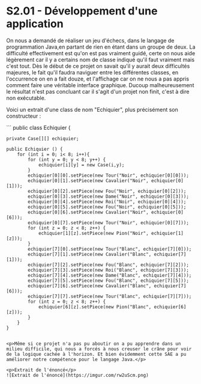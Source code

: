 <h1>S2.01 - Développement d'une application </h1>

<p>On nous a demandé de réaliser un jeu d'échecs, dans le langage de programmation Java,en partant de rien en étant dans un groupe de deux. La difficulté effectivement est qu'on est pas vraiment guidé, certe on nous aide légèrement car il y a certains nom de classe indiqué qu'il faut vraiment mais c'est tout. Dès le début de ce projet on savait qu'il y aurait deux difficultés majeures, le fait qu'il faudra naviguer entre les différentes classes, en l'occurrence on en a fait douze,  et l'affichage car on ne nous a pas appris comment faire une véritable interface graphique. Ducoup malheureusement le résultat n'est pas concluant car il s'agit d'un projet non finit, c'est à dire non exécutable.</p>

<p>Voici un extrait d'une class de nom "Echiquier", plus précisément son constructeur :</p>
```
public class Echiquier {

	private Case[][] echiquier;

	public Echiquier () {
    	for (int i = 0; i< 8; i++){
        	for (int y = 0; y < 8; y++) {
            	echiquier[i][y] = new Case(i,y);
        	}
        	echiquier[0][0].setPiece(new Tour("Noir", echiquier[0][0]));
        	echiquier[0][1].setPiece(new Cavalier("Noir", echiquier[0][1]));
        	echiquier[0][2].setPiece(new Fou("Noir", echiquier[0][2]));
        	echiquier[0][3].setPiece(new Dame("Noir", echiquier[0][3]));
        	echiquier[0][4].setPiece(new Roi("Noir", echiquier[0][4]));
        	echiquier[0][5].setPiece(new Fou("Noir", echiquier[0][5]));
        	echiquier[0][6].setPiece(new Cavalier("Noir", echiquier[0][6]));
        	echiquier[0][7].setPiece(new Tour("Noir", echiquier[0][7]));
        	for (int z = 0; z < 8; z++) {
            	echiquier[1][z].setPiece(new Pion("Noir", echiquier[1][z]));
        	}
        	echiquier[7][0].setPiece(new Tour("Blanc", echiquier[7][0]));
        	echiquier[7][1].setPiece(new Cavalier("Blanc", echiquier[7][1]));
        	echiquier[7][2].setPiece(new Fou("Blanc", echiquier[7][2]));
        	echiquier[7][3].setPiece(new Roi("Blanc", echiquier[7][3]));
        	echiquier[7][4].setPiece(new Dame("Blanc", echiquier[7][4]));
        	echiquier[7][5].setPiece(new Fou("Blanc", echiquier[7][5]));
        	echiquier[7][6].setPiece(new Cavalier("Blanc", echiquier[7][6]));
        	echiquier[7][7].setPiece(new Tour("Blanc", echiquier[7][7]));
        	for (int z = 0; z < 8; z++) {
            	echiquier[6][z].setPiece(new Pion("Blanc", echiquier[6][z]));
        	}
    	}
	}

```

<p>Même si ce projet n'a pas pu aboutir on a pu apprendre dans un milieu difficile, qui nous a forcés à nous creuser le crâne pour voir de la logique cachée à l'horizon. Et bien évidemment cette SAE a pu améliorer notre compétence pour le langage Java.</p>

<p>Extrait de l'énoncé</p>
![Extrait de l'énoncé](https://imgur.com/rw2uScm.png)







